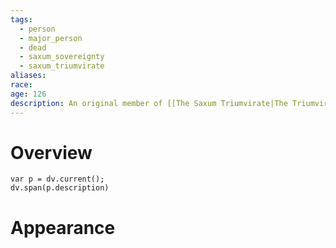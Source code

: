 ```yaml
---
tags:
  - person
  - major_person
  - dead
  - saxum_sovereignty
  - saxum_triumvirate
aliases: 
race: 
age: 126
description: An original member of [[The Saxum Triumvirate|The Triumvirate]]. Yosif was a powerful mage who specialized in earth magic. He served on the Triumvirate for over 80 years, until he passed away at the age of 126.
---
```

# Overview
```dataviewjs
var p = dv.current();
dv.span(p.description)
```
# Appearance
